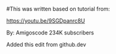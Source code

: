 

#This was written based on tutorial from:

https://youtu.be/9SGDpanrc8U

By:
Amigoscode
234K subscribers


Added this edit from github.dev